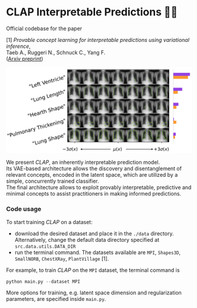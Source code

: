 # CLAP Interpretable Predictions 👏🏻
Official codebase for the paper <br />

[1] _Provable concept learning for interpretable predictions using variational inference_, <br /> 
Taeb A., Ruggeri N., Schnuck C., Yang F.  <br /> 
([Arxiv preprint](https://arxiv.org/abs/2204.00492))

![](figures/CLAP_chestxray.png)

We present _CLAP_, an inherently interpretable prediction model. <br />
Its VAE-based architecture allows the discovery and disentanglement of relevant concepts, encoded in the latent space, 
which are utilized by a simple, concurrently trained classifier.   
The final architecture allows to exploit provably interpretable, predictive and minimal concepts to assist practitioners 
in making informed predictions. 


### Code usage
To start training _CLAP_ on a dataset:

- download the desired dataset and place it in the `./data` directory. 
Alternatively, change the default data directory specified at `src.data.utils.DATA_DIR`
- run the terminal command. The datasets available are 
`MPI`, `Shapes3D`, `SmallNORB`, `ChestXRay`, `PlantVillage` [1]. 

For example, to train _CLAP_ on the `MPI` dataset, the terminal command is
```python
python main.py --dataset MPI
```
More options for training, e.g. latent space dimension and regularization parameters, are specified inside `main.py`.




